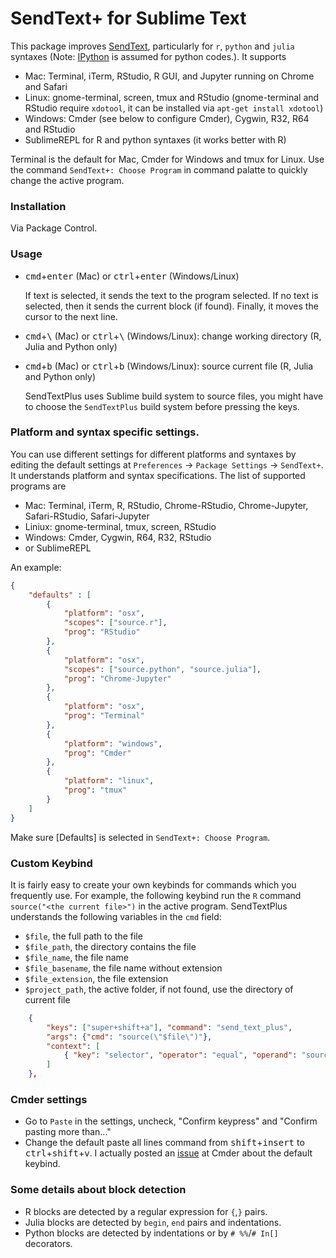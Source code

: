 # SendText+ for Sublime Text

This package improves [SendText](https://github.com/wch/SendText), particularly for `r`, `python` and `julia` syntaxes (Note: [IPython](https://ipython.org) is assumed for python codes.). It supports

- Mac: Terminal, iTerm, RStudio, R GUI, and Jupyter running on Chrome and Safari
- Linux: gnome-terminal, screen, tmux and RStudio (gnome-terminal and RStudio require `xdotool`, it can be installed via `apt-get install xdotool`)
- Windows: Cmder (see below to configure Cmder), Cygwin, R32, R64 and RStudio
- SublimeREPL for R and python syntaxes (it works better with R)

Terminal is the default for Mac, Cmder for Windows and tmux for Linux. Use the command `SendText+: Choose Program` in command palatte to quickly change the active program.



### Installation

Via Package Control.

### Usage

- <kbd>cmd</kbd>+<kbd>enter</kbd> (Mac) or <kbd>ctrl</kbd>+<kbd>enter</kbd> (Windows/Linux)

    If text is selected, it sends the text to the program selected. If no text is selected, then it sends the current block (if found). Finally, it moves the cursor to the next line.


- <kbd>cmd</kbd>+<kbd>\\</kbd> (Mac) or <kbd>ctrl</kbd>+<kbd>\\</kbd> (Windows/Linux): change working directory (R, Julia and Python only)


- <kbd>cmd</kbd>+<kbd>b</kbd> (Mac) or <kbd>ctrl</kbd>+<kbd>b</kbd> (Windows/Linux): source current file (R, Julia and Python only)

    SendTextPlus uses Sublime build system to source files, you might have to choose the `SendTextPlus` build system before pressing the keys.


### Platform and syntax specific settings.

You can use different settings for different platforms and syntaxes by editing the default settings at `Preferences` -> `Package Settings` -> `SendText+`. It understands platform and syntax specifications. The list of supported programs are

- Mac: Terminal, iTerm, R, RStudio, Chrome-RStudio, Chrome-Jupyter, Safari-RStudio, Safari-Jupyter
- Liniux: gnome-terminal, tmux, screen, RStudio
- Windows: Cmder, Cygwin, R64, R32, RStudio
- or SublimeREPL

An example:

```json
{
    "defaults" : [
        {
            "platform": "osx",
            "scopes": ["source.r"],
            "prog": "RStudio"
        },
        {
            "platform": "osx",
            "scopes": ["source.python", "source.julia"],
            "prog": "Chrome-Jupyter"
        },
        {
            "platform": "osx",
            "prog": "Terminal"
        },
        {
            "platform": "windows",
            "prog": "Cmder"
        },
        {
            "platform": "linux",
            "prog": "tmux"
        }
    ]
}
```
Make sure [Defaults] is selected in `SendText+: Choose Program`.

### Custom Keybind

It is fairly easy to create your own keybinds for commands which you frequently use. For example, the following keybind run the `R` command `source("<the current file>")` in the active program.
SendTextPlus understands the following variables in the `cmd` field: 

- `$file`, the full path to the file
- `$file_path`, the directory contains the file
- `$file_name`, the file name
- `$file_basename`, the file name without extension
- `$file_extension`, the file extension
- `$project_path`, the active folder, if not found, use the directory of current file

```json
    {
        "keys": ["super+shift+a"], "command": "send_text_plus",
        "args": {"cmd": "source(\"$file\")"},
        "context": [
            { "key": "selector", "operator": "equal", "operand": "source.r" }
        ]
    },
```

### Cmder settings

- Go to `Paste` in the settings, uncheck, "Confirm <enter> keypress" and "Confirm pasting more than..."
- Change the default paste all lines command from <kbd>shift</kbd>+<kbd>insert</kbd> to <kbd>ctrl</kbd>+<kbd>shift</kbd>+<kbd>v</kbd>.  I actually posted an [issue](https://github.com/cmderdev/cmder/issues/710) at Cmder about the default keybind.


### Some details about block detection

- R blocks are detected by a regular expression for  `{`,`}` pairs. 
- Julia blocks are detected by `begin`, `end` pairs and indentations. 
- Python blocks are detected by indentations or by `# %%`/`# In[]` decorators.
